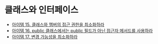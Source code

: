 # 클래스와 인터페이스

* [아이템 15. 클래스와 멤버의 접근 권한을 최소화하라](https://github.com/yjh2569/books/tree/main/Effective_Java/Ch04/Item15.md)
* [아이템 16. public 클래스에서는 public 필드가 아닌 접근자 메서드를 사용하라](https://github.com/yjh2569/books/tree/main/Effective_Java/Ch04/Item16.md)
* [아이템 17. 변경 가능성을 최소화하라](https://github.com/yjh2569/books/tree/main/Effective_Java/Ch04/Item17.md)